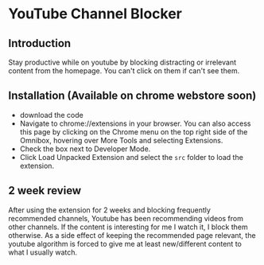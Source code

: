# YouTube Channel Blocker

## Introduction

Stay productive while on youtube by blocking distracting or irrelevant
content from the homepage. You can't click on them if can't see them.

## Installation (Available on chrome webstore soon)


- download the code
- Navigate to chrome://extensions in your browser. You can also access this page by clicking on the Chrome menu on the top right side of the Omnibox, hovering over More Tools and selecting Extensions.
- Check the box next to Developer Mode.
- Click Load Unpacked Extension and select the `src` folder to load the extension.

## 2 week review

After using the extension for 2 weeks and blocking frequently recommended channels, Youtube has been recommending videos from other channels. If the content is interesting for me I watch it, I block them otherwise. As a side effect of keeping the recommended page relevant, the youtube algorithm is forced to give me at least new/different content to what I usually watch.
